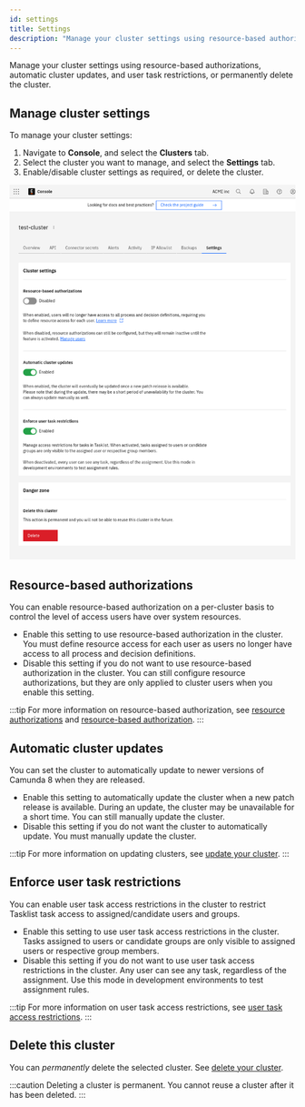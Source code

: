 ```yaml
---
id: settings
title: Settings
description: "Manage your cluster settings using resource-based authorizations, automatic cluster updates, and user task restrictions, or permanently delete the cluster."
---
```


Manage your cluster settings using resource-based authorizations, automatic cluster updates, and user task restrictions, or permanently delete the cluster.

## Manage cluster settings

To manage your cluster settings:

1. Navigate to **Console**, and select the **Clusters** tab.
2. Select the cluster you want to manage, and select the **Settings** tab.
3. Enable/disable cluster settings as required, or delete the cluster.

![Cluster settings](./img/cluster-settings.png)

## Resource-based authorizations

You can enable resource-based authorization on a per-cluster basis to control the level of access users have over system resources.

- Enable this setting to use resource-based authorization in the cluster. You must define resource access for each user as users no longer have access to all process and decision definitions.
- Disable this setting if you do not want to use resource-based authorization in the cluster. You can still configure resource authorizations, but they are only applied to cluster users when you enable this setting.

:::tip
For more information on resource-based authorization, see [resource authorizations](/components/concepts/resource-authorizations.md) and [resource-based authorization](/components/console/manage-organization/manage-users.md/#resource-based-authorizations).
:::

## Automatic cluster updates

You can set the cluster to automatically update to newer versions of Camunda 8 when they are released.

- Enable this setting to automatically update the cluster when a new patch release is available. During an update, the cluster may be unavailable for a short time. You can still manually update the cluster.
- Disable this setting if you do not want the cluster to automatically update. You must manually update the cluster.

:::tip
For more information on updating clusters, see [update your cluster](/components/console/manage-clusters/update-cluster.md).
:::

## Enforce user task restrictions

You can enable user task access restrictions in the cluster to restrict Tasklist task access to assigned/candidate users and groups.

- Enable this setting to use user task access restrictions in the cluster. Tasks assigned to users or candidate groups are only visible to assigned users or respective group members.
- Disable this setting if you do not want to use user task access restrictions in the cluster. Any user can see any task, regardless of the assignment. Use this mode in development environments to test assignment rules.

:::tip
For more information on user task access restrictions, see [user task access restrictions](/components/concepts/access-control/user-task-access-restrictions.md).
:::

## Delete this cluster

You can _permanently_ delete the selected cluster. See [delete your cluster](/components/console/manage-clusters/delete-cluster.md).

:::caution
Deleting a cluster is permanent. You cannot reuse a cluster after it has been deleted.
:::
